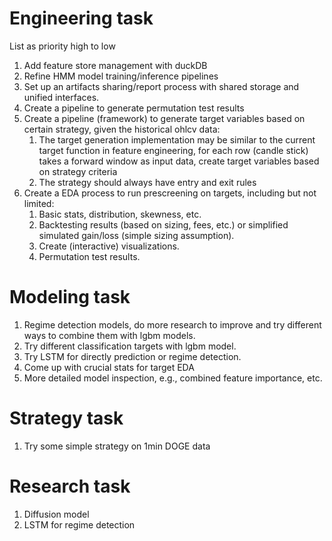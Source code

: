 # Engineering task

List as priority high to low

1. Add feature store management with duckDB
2. Refine HMM model training/inference pipelines
3. Set up an artifacts sharing/report process with shared storage and unified interfaces.
4. Create a pipeline to generate permutation test results
5. Create a pipeline (framework) to generate target variables based on certain strategy, given the historical ohlcv data:
    1. The target generation implementation may be similar to the current target function in feature engineering, for each row (candle stick) takes a forward window as input data, create target variables based on strategy criteria
    1. The strategy should always have entry and exit rules
6. Create a EDA process to run prescreening on targets, including but not limited:
    1. Basic stats, distribution, skewness, etc.
    1. Backtesting results (based on sizing, fees, etc.) or simplified simulated gain/loss (simple sizing assumption).
    1. Create (interactive) visualizations.
    1. Permutation test results. 

# Modeling task

1. Regime detection models, do more research to improve and try different ways to combine them with lgbm models.
2. Try different classification targets with lgbm model.
3. Try LSTM for directly prediction or regime detection.
4. Come up with crucial stats for target EDA
5. More detailed model inspection, e.g., combined feature importance, etc.

# Strategy task

1. Try some simple strategy on 1min DOGE data

# Research task

1. Diffusion model
2. LSTM for regime detection
